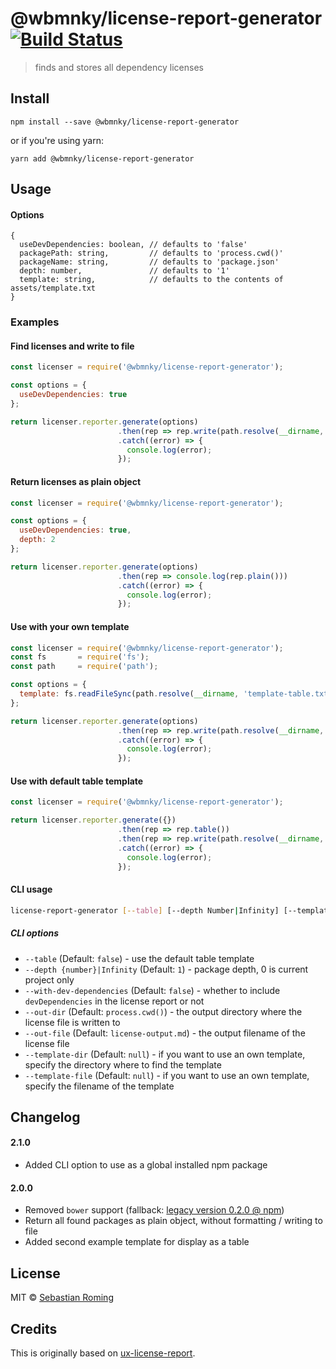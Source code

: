 # @wbmnky/license-report-generator [![Build Status](https://travis-ci.org/sebastianroming/license-report-generator.svg?branch=master)](https://travis-ci.org/sebastianroming/license-report-generator)

> finds and stores all dependency licenses

## Install
```
npm install --save @wbmnky/license-report-generator
```
or if you're using yarn:
```
yarn add @wbmnky/license-report-generator
```


## Usage

#### Options 
```
{
  useDevDependencies: boolean, // defaults to 'false'
  packagePath: string,         // defaults to 'process.cwd()'
  packageName: string,         // defaults to 'package.json'
  depth: number,               // defaults to '1'
  template: string,            // defaults to the contents of assets/template.txt
}
```

### Examples

#### Find licenses and write to file
```js
const licenser = require('@wbmnky/license-report-generator');

const options = { 
  useDevDependencies: true
};

return licenser.reporter.generate(options)
                        .then(rep => rep.write(path.resolve(__dirname, 'output.md')))
                        .catch((error) => {
                          console.log(error);
                        });
```

#### Return licenses as plain object
```js
const licenser = require('@wbmnky/license-report-generator');

const options = { 
  useDevDependencies: true,
  depth: 2
};

return licenser.reporter.generate(options)
                        .then(rep => console.log(rep.plain()))
                        .catch((error) => {
                          console.log(error);
                        });
```

#### Use with your own template
```js
const licenser = require('@wbmnky/license-report-generator');
const fs       = require('fs');
const path     = require('path');

const options = {
  template: fs.readFileSync(path.resolve(__dirname, 'template-table.txt'), 'utf8')
};

return licenser.reporter.generate(options)
                        .then(rep => rep.write(path.resolve(__dirname, 'output.md')))
                        .catch((error) => {
                          console.log(error);
                        });
```

#### Use with default table template
```js
const licenser = require('@wbmnky/license-report-generator');

return licenser.reporter.generate({})
                        .then(rep => rep.table())
                        .then(rep => rep.write(path.resolve(__dirname, 'output.md')))
                        .catch((error) => {
                          console.log(error);
                        });
```

#### CLI usage
```sh
license-report-generator [--table] [--depth Number|Infinity] [--template-dir path/to/templates/] [--template-file template.txt] [--out-dir path/to/output/] [--out-file license-output.md] 
```

##### CLI options
- `--table` (Default: `false`) - use the default table template
- `--depth {number}|Infinity` (Default: `1`) - package depth, 0 is current project only
- `--with-dev-dependencies` (Default: `false`) - whether to include `devDependencies` in the license report or not
- `--out-dir` (Default: `process.cwd()`) - the output directory where the license file is written to
- `--out-file` (Default: `license-output.md`) - the output filename of the license file
- `--template-dir` (Default: `null`) - if you want to use an own template, specify the directory where to find the template
- `--template-file` (Default: `null`) - if you want to use an own template, specify the filename of the template


## Changelog
#### 2.1.0
- Added CLI option to use as a global installed npm package

#### 2.0.0
- Removed `bower` support (fallback: [legacy version 0.2.0 @ npm](https://npmjs.com/package/license-report-generator))
- Return all found packages as plain object, without formatting / writing to file 
- Added second example template for display as a table

## License

MIT © [Sebastian Roming](https://webmonkey.io)

## Credits
This is originally based on [ux-license-report](https://github.com/Banno/ux-license-report).
